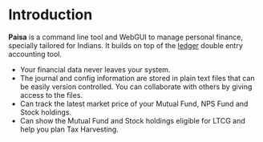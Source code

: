 # Introduction

**Paisa** is a command line tool and WebGUI to manage personal
finance, specially tailored for Indians. It builds on top of the
[ledger](https://www.ledger-cli.org/) double entry accounting tool.

* Your financial data never leaves your system.
* The journal and config information are stored in plain text files
  that can be easily version controlled. You can collaborate with
  others by giving access to the files.
* Can track the latest market price of your Mutual Fund, NPS Fund
  and Stock holdings.
* Can show the Mutual Fund and Stock holdings eligible for LTCG and
  help you plan Tax Harvesting.
